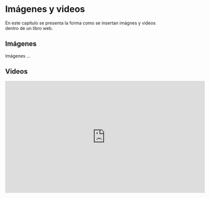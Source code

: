 # Imágenes y videos

En este capítulo se presenta la forma como se insertan imágnes y videos dentro de un libro web.

## Imágenes

Imágenes ...

## Videos

<!DOCTYPE html>
<html>
<center>
<iframe width="640" height="360" src="https://www.youtube.com/embed/seEIJvhRPfg?rel=0&amp;controls=0&amp;showinfo=0" frameborder="0" gesture="media" allow="encrypted-media" allowfullscreen></iframe>
</center>
</html>
